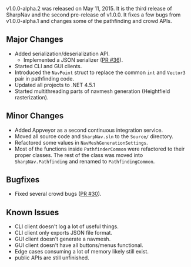 v1.0.0-alpha.2 was released on May 11, 2015. It is the third release of
SharpNav and the second pre-release of v1.0.0. It fixes a few bugs from
v1.0.0-alpha.1 and changes some of the pathfinding and crowd APIs.

## Major Changes

  - Added serialization/deserialization API.
    - Implemented a JSON serializer ([PR #36][1]).
  - Started CLI and GUI clients.
  - Introduced the `NavPoint` struct to replace the common `int` and `Vector3`
    pair in pathfinding code.
  - Updated all projects to .NET 4.5.1
  - Started multithreading parts of navmesh generation (Heightfield
    rasterization).

## Minor Changes

  - Added Appveyor as a second continuous integration service.
  - Moved all source code and `SharpNav.sln` to the `Source/` directory.
  - Refactored some values in `NavMeshGenerationSettings`.
  - Most of the functions inside `PathfinderCommon` were refactored to their
    proper classes. The rest of the class was moved into
    `SharpNav.Pathfinding` and renamed to `PathfindingCommon`.

## Bugfixes

  - Fixed several crowd bugs ([PR #30][2]).

## Known Issues

  - CLI client doesn't log a lot of useful things.
  - CLI client only exports JSON file format.
  - GUI client doesn't generate a navmesh.
  - GUI client doesn't have all buttons/menus functional.
  - Edge cases consuming a lot of memory likely still exist.
  - public APIs are still unfinished.

  
[1]: https://github.com/Robmaister/SharpNav/pull/36
[2]: https://github.com/Robmaister/SharpNav/pull/30
